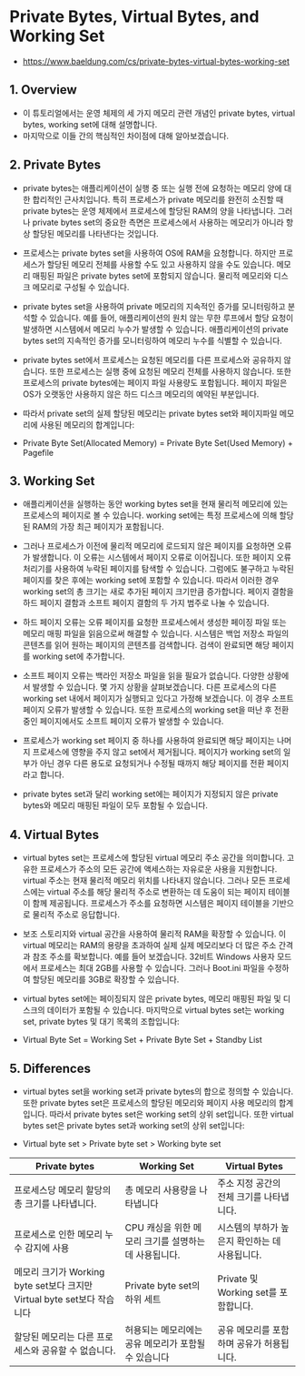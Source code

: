 # Private Bytes, Virtual Bytes, and Working Set
- https://www.baeldung.com/cs/private-bytes-virtual-bytes-working-set

## 1. Overview
- 이 튜토리얼에서는 운영 체제의 세 가지 메모리 관련 개념인 private bytes, virtual bytes, working set에 대해 설명합니다.
- 마지막으로 이들 간의 핵심적인 차이점에 대해 알아보겠습니다.

## 2. Private Bytes
- private bytes는 애플리케이션이 실행 중 또는 실행 전에 요청하는 메모리 양에 대한 합리적인 근사치입니다. 특히 프로세스가 private 메모리를 완전히 소진할 때 private bytes는 운영 체제에서 프로세스에 할당된 RAM의 양을 나타냅니다. 그러나 private bytes set의 중요한 측면은 프로세스에서 사용하는 메모리가 아니라 항상 할당된 메모리를 나타낸다는 것입니다.

- 프로세스는 private bytes set을 사용하여 OS에 RAM을 요청합니다. 하지만 프로세스가 할당된 메모리 전체를 사용할 수도 있고 사용하지 않을 수도 있습니다. 메모리 매핑된 파일은 private bytes set에 포함되지 않습니다. 물리적 메모리와 디스크 메모리로 구성될 수 있습니다.

- private bytes set을 사용하여 private 메모리의 지속적인 증가를 모니터링하고 분석할 수 있습니다. 예를 들어, 애플리케이션의 원치 않는 무한 루프에서 할당 요청이 발생하면 시스템에서 메모리 누수가 발생할 수 있습니다. 애플리케이션의 private bytes set의 지속적인 증가를 모니터링하여 메모리 누수를 식별할 수 있습니다.

- private bytes set에서 프로세스는 요청된 메모리를 다른 프로세스와 공유하지 않습니다. 또한 프로세스는 실행 중에 요청된 메모리 전체를 사용하지 않습니다. 또한 프로세스의 private bytes에는 페이지 파일 사용량도 포함됩니다. 페이지 파일은 OS가 오랫동안 사용하지 않은 하드 디스크 메모리의 예약된 부분입니다.

- 따라서 private set의 실제 할당된 메모리는 private bytes set와 페이지파일 메모리에 사용된 메모리의 합계입니다:
- Private Byte Set(Allocated Memory) = Private Byte Set(Used Memory) + Pagefile

## 3. Working Set
- 애플리케이션을 실행하는 동안 working bytes set을 현재 물리적 메모리에 있는 프로세스의 페이지로 볼 수 있습니다. working set에는 특정 프로세스에 의해 할당된 RAM의 가장 최근 페이지가 포함됩니다.

- 그러나 프로세스가 이전에 물리적 메모리에 로드되지 않은 페이지를 요청하면 오류가 발생합니다. 이 오류는 시스템에서 페이지 오류로 이어집니다. 또한 페이지 오류 처리기를 사용하여 누락된 페이지를 탐색할 수 있습니다. 그럼에도 불구하고 누락된 페이지를 찾은 후에는 working set에 포함할 수 있습니다. 따라서 이러한 경우 working set의 총 크기는 새로 추가된 페이지 크기만큼 증가합니다. 페이지 결함을 하드 페이지 결함과 소프트 페이지 결함의 두 가지 범주로 나눌 수 있습니다.

- 하드 페이지 오류는 오류 페이지를 요청한 프로세스에서 생성한 페이징 파일 또는 메모리 매핑 파일을 읽음으로써 해결할 수 있습니다. 시스템은 백업 저장소 파일의 콘텐츠를 읽어 원하는 페이지의 콘텐츠를 검색합니다. 검색이 완료되면 해당 페이지를 working set에 추가합니다.

- 소프트 페이지 오류는 백라인 저장소 파일을 읽을 필요가 없습니다. 다양한 상황에서 발생할 수 있습니다. 몇 가지 상황을 살펴보겠습니다. 다른 프로세스의 다른 working set 내에서 페이지가 실행되고 있다고 가정해 보겠습니다. 이 경우 소프트 페이지 오류가 발생할 수 있습니다. 또한 프로세스의 working set을 떠난 후 전환 중인 페이지에서도 소프트 페이지 오류가 발생할 수 있습니다.

- 프로세스가 working set 페이지 중 하나를 사용하여 완료되면 해당 페이지는 나머지 프로세스에 영향을 주지 않고 set에서 제거됩니다. 페이지가 working set의 일부가 아닌 경우 다른 용도로 요청되거나 수정될 때까지 해당 페이지를 전환 페이지라고 합니다.

- private bytes set과 달리 working set에는 페이지가 지정되지 않은 private bytes와 메모리 매핑된 파일이 모두 포함될 수 있습니다.

## 4. Virtual Bytes
- virtual bytes set는 프로세스에 할당된 virtual 메모리 주소 공간을 의미합니다. 고유한 프로세스가 주소의 모든 공간에 액세스하는 자유로운 사용을 지원합니다. virtual 주소는 현재 물리적 메모리 위치를 나타내지 않습니다. 그러나 모든 프로세스에는 virtual 주소를 해당 물리적 주소로 변환하는 데 도움이 되는 페이지 테이블이 함께 제공됩니다. 프로세스가 주소를 요청하면 시스템은 페이지 테이블을 기반으로 물리적 주소로 응답합니다.

- 보조 스토리지와 virtual 공간을 사용하여 물리적 RAM을 확장할 수 있습니다. 이 virtual 메모리는 RAM의 용량을 초과하여 실제 실제 메모리보다 더 많은 주소 간격과 참조 주소를 확보합니다. 예를 들어 보겠습니다. 32비트 Windows 사용자 모드에서 프로세스는 최대 2GB를 사용할 수 있습니다. 그러나 Boot.ini 파일을 수정하여 할당된 메모리를 3GB로 확장할 수 있습니다.

- virtual bytes set에는 페이징되지 않은 private bytes, 메모리 매핑된 파일 및 디스크의 데이터가 포함될 수 있습니다. 마지막으로 virtual bytes set는 working set, private bytes 및 대기 목록의 조합입니다:
- Virtual Byte Set = Working Set + Private Byte Set + Standby List

## 5. Differences
- virtual bytes set을 working set과 private bytes의 합으로 정의할 수 있습니다. 또한 private bytes set은 프로세스의 할당된 메모리와 페이지 사용 메모리의 합계입니다. 따라서 private bytes set은 working set의 상위 set입니다. 또한 virtual bytes set은 private bytes set과 working set의 상위 set입니다:

- Virtual byte set > Private byte set > Working byte set

Private bytes | Working Set | Virtual Bytes
---|---|---
프로세스당 메모리 할당의 총 크기를 나타냅니다. | 총 메모리 사용량을 나타냅니다 | 주소 지정 공간의 전체 크기를 나타냅니다.
프로세스로 인한 메모리 누수 감지에 사용 | CPU 캐싱을 위한 메모리 크기를 설명하는 데 사용됩니다. | 시스템의 부하가 높은지 확인하는 데 사용됩니다.
메모리 크기가 Working byte set보다 크지만 Virtual byte set보다 작습니다 | Private byte set의 하위 세트 | Private 및 Working set를 포함합니다.
할당된 메모리는 다른 프로세스와 공유할 수 없습니다. | 허용되는 메모리에는 공유 메모리가 포함될 수 있습니다 | 공유 메모리를 포함하며 공유가 허용됩니다.